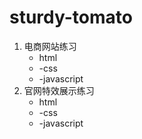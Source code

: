 # sturdy-tomato

1. 电商网站练习
    - html 
    - -css 
    - -javascript
2. 官网特效展示练习
    - html 
    - -css 
    - -javascript


